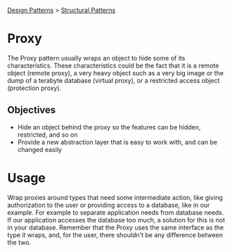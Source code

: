 [Design Patterns](../../README.md) > [Structural Patterns](../README.md)

# Proxy
The Proxy pattern usually wraps an object to hide some of its characteristics. These characteristics could be the fact that it is a remote object (remote proxy), a very heavy object such as a very big image or the dump of a terabyte database (virtual proxy), or a restricted access object (protection proxy).


## Objectives
- Hide an object behind the proxy so the features can be hidden, restricted, and so on
- Provide a new abstraction layer that is easy to work with, and can be changed easily

# Usage
Wrap proxies around types that need some intermediate action, like giving authorization to the user or providing access to a database, like in our example.
For example to separate application needs from database needs. If our application accesses the database too much, a solution for this is not in your database. Remember that the Proxy uses the same interface as the type it wraps, and, for the user, there shouldn't be any difference between the two.